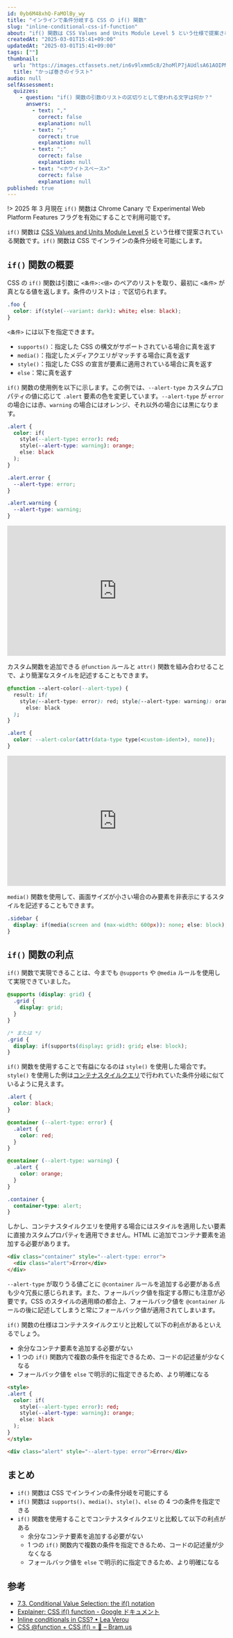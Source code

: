 ```yaml
---
id: 0yb6M48xhQ-FaMOlBy_wy
title: "インラインで条件分岐する CSS の if() 関数"
slug: "inline-conditional-css-if-function"
about: "if() 関数は CSS Values and Units Module Level 5 という仕様で提案されている関数です。if() 関数は CSS でインラインの条件分岐を可能にします。"
createdAt: "2025-03-01T15:41+09:00"
updatedAt: "2025-03-01T15:41+09:00"
tags: [""]
thumbnail:
  url: "https://images.ctfassets.net/in6v9lxmm5c8/2hoMlP7jAUdlsA61AOIPMk/af4d13ee23c92d7e5b4b431e0c67e797/kappamaki_sushi_21468-768x670.png"
  title: "かっぱ巻きのイラスト"
audio: null
selfAssessment:
  quizzes:
    - question: "if() 関数の引数のリストの区切りとして使われる文字は何か？"
      answers:
        - text: ","
          correct: false
          explanation: null
        - text: ";"
          correct: true
          explanation: null
        - text: ":"
          correct: false
          explanation: null
        - text: "<ホワイトスペース>"
          correct: false
          explanation: null
published: true
---
```

!> 2025 年 3 月現在 `if()` 関数は Chrome Canary で Experimental Web Platform Features フラグを有効にすることで利用可能です。

`if()` 関数は [CSS Values and Units Module Level 5](https://drafts.csswg.org/css-values-5) という仕様で提案されている関数です。`if()` 関数は CSS でインラインの条件分岐を可能にします。

## `if()` 関数の概要

CSS の `if()` 関数は引数に `<条件>:<値>` のペアのリストを取り、最初に `<条件>` が真となる値を返します。条件のリストは `;` で区切られます。

```css
.foo {
  color: if(style(--variant: dark): white; else: black);
}
```

`<条件>` には以下を指定できます。

- `supports()`：指定した CSS の構文がサポートされている場合に真を返す
- `media()`：指定したメディアクエリがマッチする場合に真を返す
- `style()`：指定した CSS の宣言が要素に適用されている場合に真を返す
- `else`：常に真を返す

`if()` 関数の使用例を以下に示します。この例では、`--alert-type` カスタムプロパティの値に応じて `.alert` 要素の色を変更しています。`--alert-type` が `error` の場合には赤、`warning` の場合にはオレンジ、それ以外の場合には黒になります。

```css
.alert {
  color: if(
    style(--alert-type: error): red; 
    style(--alert-type: warning): orange;
    else: black
  );
}

.alert.error {
  --alert-type: error;
}

.alert.warning {
  --alert-type: warning;
}
```

<iframe height="300" style="width: 100%;" scrolling="no" title="Untitled" src="https://codepen.io/azukiazusa1/embed/raNjYby?default-tab=css%2Cresult" frameborder="no" loading="lazy" allowtransparency="true" allowfullscreen="true">
  See the Pen <a href="https://codepen.io/azukiazusa1/pen/raNjYby">
  Untitled</a> by azukiazusa1 (<a href="https://codepen.io/azukiazusa1">@azukiazusa1</a>)
  on <a href="https://codepen.io">CodePen</a>.
</iframe>

カスタム関数を追加できる `@function` ルールと `attr()` 関数を組み合わせることで、より簡潔なスタイルを記述することもできます。

```css
@function --alert-color(--alert-type) {
  result: if(
    style(--alert-type: error): red; style(--alert-type: warning): orange;
      else: black
  );
}

.alert {
  color: --alert-color(attr(data-type type(<custom-ident>), none));
}
```

<iframe height="300" style="width: 100%;" scrolling="no" title="Untitled" src="https://codepen.io/azukiazusa1/embed/gbOgorV?default-tab=css%2Cresult" frameborder="no" loading="lazy" allowtransparency="true" allowfullscreen="true">
  See the Pen <a href="https://codepen.io/azukiazusa1/pen/gbOgorV">
  Untitled</a> by azukiazusa1 (<a href="https://codepen.io/azukiazusa1">@azukiazusa1</a>)
  on <a href="https://codepen.io">CodePen</a>.
</iframe>


`media()` 関数を使用して、画面サイズが小さい場合のみ要素を非表示にするスタイルを記述することもできます。

```css
.sidebar {
  display: if(media(screen and (max-width: 600px)): none; else: block);
}
```

## `if()` 関数の利点

`if()` 関数で実現できることは、今までも `@supports` や `@media` ルールを使用して実現できていました。

```css
@supports (display: grid) {
  .grid {
    display: grid;
  }
}

/* または */
.grid {
  display: if(supports(display: grid): grid; else: block);
}
```

`if()` 関数を使用することで有益になるのは `style()` を使用した場合です。`style()` を使用した例は[コンテナスタイルクエリ](https://developer.mozilla.org/ja/docs/Web/CSS/CSS_containment/Container_size_and_style_queries#%E3%82%B3%E3%83%B3%E3%83%86%E3%83%8A%E3%83%BC%E3%82%B9%E3%82%BF%E3%82%A4%E3%83%AB%E3%82%AF%E3%82%A8%E3%83%AA%E3%83%BC)で行われていた条件分岐に似ているように見えます。

```css
.alert {
  color: black;
}

@container (--alert-type: error) {
  .alert {
    color: red;
  }
}

@container (--alert-type: warning) {
  .alert {
    color: orange;
  }
}

.container {
  container-type: alert;
}
```

しかし、コンテナスタイルクエリを使用する場合にはスタイルを適用したい要素に直接カスタムプロパティを適用できません。HTML に追加でコンテナ要素を追加する必要があります。

```html
<div class="container" style="--alert-type: error">
  <div class="alert">Error</div>
</div>
```

`--alert-type` が取りうる値ごとに `@container` ルールを追加する必要がある点も少々冗長に感じられます。また、フォールバック値を指定する際にも注意が必要です。CSS のスタイルの適用順の都合上、フォールバック値を `@container` ルールの後に記述してしまうと常にフォールバック値が適用されてしまいます。

`if()` 関数の仕様はコンテナスタイルクエリと比較して以下の利点があるといえるでしょう。

- 余分なコンテナ要素を追加する必要がない
- 1 つの `if()` 関数内で複数の条件を指定できるため、コードの記述量が少なくなる
- フォールバック値を `else` で明示的に指定できるため、より明確になる

```html
<style>
.alert {
  color: if(
    style(--alert-type: error): red;
    style(--alert-type: warning): orange;
    else: black
  );
}
</style>

<div class="alert" style="--alert-type: error">Error</div>
```

## まとめ

- `if()` 関数は CSS でインラインの条件分岐を可能にする
- `if()` 関数は `supports()`、`media()`、`style()`、`else` の 4 つの条件を指定できる
- `if()` 関数を使用することでコンテナスタイルクエリと比較して以下の利点がある
  - 余分なコンテナ要素を追加する必要がない
  - 1 つの `if()` 関数内で複数の条件を指定できるため、コードの記述量が少なくなる
  - フォールバック値を `else` で明示的に指定できるため、より明確になる

## 参考

- [7.3. Conditional Value Selection: the if() notation](https://drafts.csswg.org/css-values-5/#if-notation)
- [Explainer: CSS if() function - Google ドキュメント](https://docs.google.com/document/d/1mbHBUR40jUBay7QZxgbjX7qixs5UZXkdL9tVwGvbmt0/edit?tab=t.0)
- [Inline conditionals in CSS? • Lea Verou](https://lea.verou.me/blog/2024/css-conditionals/)
- [CSS @function + CSS if() = 🤯 – Bram.us](https://www.bram.us/2025/02/18/css-at-function-and-css-if/)
